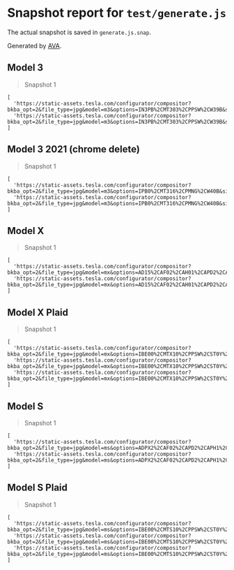 # Snapshot report for `test/generate.js`

The actual snapshot is saved in `generate.js.snap`.

Generated by [AVA](https://avajs.dev).

## Model 3

> Snapshot 1

    [
      'https://static-assets.tesla.com/configurator/compositor?bkba_opt=2&file_type=jpg&model=m3&options=IN3PB%2CMT303%2CPPSW%2CW39B&size=800&view=STUD_3QTR',
      'https://static-assets.tesla.com/configurator/compositor?bkba_opt=2&file_type=jpg&model=m3&options=IN3PB%2CMT303%2CPPSW%2CW39B&size=800&view=STUD_SEAT',
    ]

## Model 3 2021 (chrome delete)

> Snapshot 1

    [
      'https://static-assets.tesla.com/configurator/compositor?bkba_opt=2&file_type=jpg&model=m3&options=IPB0%2CMT316%2CPMNG%2CW40B&size=800&view=STUD_3QTR',
      'https://static-assets.tesla.com/configurator/compositor?bkba_opt=2&file_type=jpg&model=m3&options=IPB0%2CMT316%2CPMNG%2CW40B&size=800&view=STUD_SEAT',
    ]

## Model X

> Snapshot 1

    [
      'https://static-assets.tesla.com/configurator/compositor?bkba_opt=2&file_type=jpg&model=mx&options=AD15%2CAF02%2CAH01%2CAPD2%2CAPH1%2CAU01%2CBC0R%2CBP00%2CBR00%2CBS00%2CBTX4%2CCC03%2CCF00%2CCH04%2CCODE%2CCPF1%2CCW02%2CDA02%2CDRLH%2CDSH7%2CDV4W%2CFG02%2CFR02%2CGLTL%2CIDCF%2CIX01%2CLP01%2CLT3W%2CMDLX%2CME02%2CMI00%2CMT90P%2COSSW%2CPA00%2CPF01%2CPI01%2CPK00%2CPPSW%2CPS00%2CPX4D%2CQLEW%2CREEU%2CRFPX%2CS06W%2CSC04%2CSP01%2CSR01%2CSU01%2CTIG2%2CTM00%2CTP03%2CTR01%2CTRA1%2CTW00%2CUTAB%2CWTUT%2CX001%2CX003%2CX007%2CX011%2CX014%2CX019%2CX024%2CX026%2CX028%2CX031%2CX037%2CX039%2CX042%2CX044%2CYFCC&size=800&view=STUD_3QTR',
      'https://static-assets.tesla.com/configurator/compositor?bkba_opt=2&file_type=jpg&model=mx&options=AD15%2CAF02%2CAH01%2CAPD2%2CAPH1%2CAU01%2CBC0R%2CBP00%2CBR00%2CBS00%2CBTX4%2CCC03%2CCF00%2CCH04%2CCODE%2CCPF1%2CCW02%2CDA02%2CDRLH%2CDSH7%2CDV4W%2CFG02%2CFR02%2CGLTL%2CIDCF%2CIX01%2CLP01%2CLT3W%2CMDLX%2CME02%2CMI00%2CMT90P%2COSSW%2CPA00%2CPF01%2CPI01%2CPK00%2CPPSW%2CPS00%2CPX4D%2CQLEW%2CREEU%2CRFPX%2CS06W%2CSC04%2CSP01%2CSR01%2CSU01%2CTIG2%2CTM00%2CTP03%2CTR01%2CTRA1%2CTW00%2CUTAB%2CWTUT%2CX001%2CX003%2CX007%2CX011%2CX014%2CX019%2CX024%2CX026%2CX028%2CX031%2CX037%2CX039%2CX042%2CX044%2CYFCC&size=800&view=STUD_SEAT',
    ]

## Model X Plaid

> Snapshot 1

    [
      'https://static-assets.tesla.com/configurator/compositor?bkba_opt=2&file_type=jpg&model=mx&options=IBE00%2CMTX10%2CPPSW%2CST0Y%2CWX00&size=800&view=STUD_3QTR',
      'https://static-assets.tesla.com/configurator/compositor?bkba_opt=2&file_type=jpg&model=mx&options=IBE00%2CMTX10%2CPPSW%2CST0Y%2CWX00&size=800&view=REAR34',
      'https://static-assets.tesla.com/configurator/compositor?bkba_opt=2&file_type=jpg&model=mx&options=IBE00%2CMTX10%2CPPSW%2CST0Y%2CWX00&size=800&view=STUD_SEAT',
    ]

## Model S

> Snapshot 1

    [
      'https://static-assets.tesla.com/configurator/compositor?bkba_opt=2&file_type=jpg&model=ms&options=ADPX2%2CAF02%2CAPD2%2CAPH1%2CAU00%2CBC0B%2CBP00%2CBR00%2CBS00%2CBTX4%2CCF00%2CCH04%2CCODE%2CCPF1%2CCW02%2CDA02%2CDCF0%2CDRLH%2CDSH7%2CDV4W%2CFG02%2CIDCF%2CIX01%2CLP01%2CMDLS%2CME02%2CMI01%2CMT90A%2CPA00%2CPF00%2CPI01%2CPK00%2CPMSS%2CPS01%2CPX00%2CQNEB%2CREEU%2CRFP2%2CRU00%2CSC04%2CSP01%2CSR01%2CSU01%2CTM00%2CTP03%2CTR00%2CUTAB%2CWTSS%2CX001%2CX003%2CX007%2CX011%2CX014%2CX021%2CX025%2CX027%2CX028%2CX031%2CX037%2CX039%2CX044%2CYFFC&size=800&view=STUD_3QTR',
      'https://static-assets.tesla.com/configurator/compositor?bkba_opt=2&file_type=jpg&model=ms&options=ADPX2%2CAF02%2CAPD2%2CAPH1%2CAU00%2CBC0B%2CBP00%2CBR00%2CBS00%2CBTX4%2CCF00%2CCH04%2CCODE%2CCPF1%2CCW02%2CDA02%2CDCF0%2CDRLH%2CDSH7%2CDV4W%2CFG02%2CIDCF%2CIX01%2CLP01%2CMDLS%2CME02%2CMI01%2CMT90A%2CPA00%2CPF00%2CPI01%2CPK00%2CPMSS%2CPS01%2CPX00%2CQNEB%2CREEU%2CRFP2%2CRU00%2CSC04%2CSP01%2CSR01%2CSU01%2CTM00%2CTP03%2CTR00%2CUTAB%2CWTSS%2CX001%2CX003%2CX007%2CX011%2CX014%2CX021%2CX025%2CX027%2CX028%2CX031%2CX037%2CX039%2CX044%2CYFFC&size=800&view=STUD_SEAT',
    ]

## Model S Plaid

> Snapshot 1

    [
      'https://static-assets.tesla.com/configurator/compositor?bkba_opt=2&file_type=jpg&model=ms&options=IBE00%2CMTS10%2CPPSW%2CST0Y%2CWS90&size=800&view=STUD_3QTR',
      'https://static-assets.tesla.com/configurator/compositor?bkba_opt=2&file_type=jpg&model=ms&options=IBE00%2CMTS10%2CPPSW%2CST0Y%2CWS90&size=800&view=REAR34',
      'https://static-assets.tesla.com/configurator/compositor?bkba_opt=2&file_type=jpg&model=ms&options=IBE00%2CMTS10%2CPPSW%2CST0Y%2CWS90&size=800&view=STUD_SEAT',
    ]

